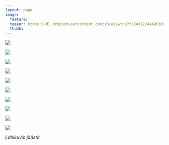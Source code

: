 ```yaml
---
layout: page
image:
  feature:
  teaser: https://dl.dropboxusercontent.com/sh/ea1wtnz7z734o12/AAA9FqHz2iRAFJ85RUNJA5tSa/luontokuvat/talvi/4/DS43772_3-245px.jpg
  thumb:
---
```


[![](https://dl.dropboxusercontent.com/sh/ea1wtnz7z734o12/AAD-Rxf6JJ5P3tmgrpThGCEGa/luontokuvat/talvi/3/DS43772_-800px.jpg)](https://dl.dropboxusercontent.com/sh/ea1wtnz7z734o12/AAAkoXRIhFw1n74kZonBXmO4a/luontokuvat/talvi/3/DS43772_.jpg)

[![](https://dl.dropboxusercontent.com/sh/ea1wtnz7z734o12/AACSaYpOsSNWFRHg9kt8PZtGa/luontokuvat/talvi/4/DS43772_2-800px.jpg)](https://dl.dropboxusercontent.com/sh/ea1wtnz7z734o12/AAAGsaT5HhxgCmB2WD0WBivra/luontokuvat/talvi/4/DS43772_2.jpg)

[![](https://dl.dropboxusercontent.com/sh/ea1wtnz7z734o12/AABSUnd1lNKfvLf6TCfJi-J9a/luontokuvat/talvi/4/DS43772_3-800px.jpg)](https://dl.dropboxusercontent.com/sh/ea1wtnz7z734o12/AAAiIyujfRTAI3DTIlBDoOMya/luontokuvat/talvi/4/DS43772_3.jpg)

[![](https://dl.dropboxusercontent.com/sh/ea1wtnz7z734o12/AAAD4Mb6N_bSoyJpplJr-r3pa/luontokuvat/talvi/4/DS43772_5-800px.jpg)](https://dl.dropboxusercontent.com/sh/ea1wtnz7z734o12/AAC6FWo7d9VvyL5Yk1QtKjAha/luontokuvat/talvi/4/DS43772_5.jpg)

[![](https://dl.dropboxusercontent.com/sh/ea1wtnz7z734o12/AAC0lGQLcGQJ2LtsBhDnoXDva/luontokuvat/talvi/4/DS43772_1-800px.jpg)](https://dl.dropboxusercontent.com/sh/ea1wtnz7z734o12/AADHT4CH97Cosz1_YSYnNSDBa/luontokuvat/talvi/4/DS43772_1.jpg)

[![](https://dl.dropboxusercontent.com/sh/ea1wtnz7z734o12/AABf1QYG1v5Pbaj-UByToN2za/luontokuvat/talvi/4/DS43772_6-800px.jpg)](https://dl.dropboxusercontent.com/sh/ea1wtnz7z734o12/AACayyrJJsOEtNWBPTQTpFl-a/luontokuvat/talvi/4/DS43772_6.jpg)

[![](https://dl.dropboxusercontent.com/sh/ea1wtnz7z734o12/AABuCJ2uXLaSOgGrNkWHV7A1a/luontokuvat/talvi/4/DS43772_7-800px.jpg)](https://dl.dropboxusercontent.com/sh/ea1wtnz7z734o12/AAAhxima_VlgLO4_UQpN6NNZa/luontokuvat/talvi/4/DS43772_7.jpg)

[![](https://dl.dropboxusercontent.com/sh/ea1wtnz7z734o12/AACbEmrxNQCO-Z8Phw8FDBkXa/luontokuvat/talvi/4/DS43772_8-800px.jpg)](https://dl.dropboxusercontent.com/sh/ea1wtnz7z734o12/AADHKGOtCrHJlGdO3W-1FhFRa/luontokuvat/talvi/4/DS43772_8.jpg)

[![](https://dl.dropboxusercontent.com/sh/ea1wtnz7z734o12/AADPVUydIgTFPm5cWlR9rOzfa/luontokuvat/talvi/4/DS43772_9-800px.jpg)](https://dl.dropboxusercontent.com/sh/ea1wtnz7z734o12/AABYG6udT940qd-9NUqRfIOca/luontokuvat/talvi/4/DS43772_9.jpg)

[![](https://dl.dropboxusercontent.com/sh/ea1wtnz7z734o12/AADH5b2TYO6GQRhnxi_2hevfa/luontokuvat/talvi/4/DS43772_4-800px.jpg)](https://dl.dropboxusercontent.com/sh/ea1wtnz7z734o12/AADe-uimYvvAlJEbfpvkW3kwa/luontokuvat/talvi/4/DS43772_4.jpg)

*Lähikuvia jäästä*



